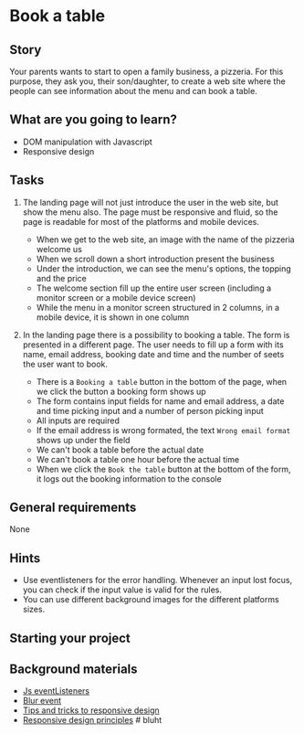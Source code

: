 # Book a table

## Story

Your parents wants to start to open a family business, a pizzeria.
For this purpose, they ask you, their son/daughter, to create a web site where the people can see information about the menu
and can book a table.

## What are you going to learn?

- DOM manipulation with Javascript
- Responsive design

## Tasks

1. The landing page will not just introduce the user in the web site, but show the menu also. The page must be responsive and fluid,  so the page is readable for most of the platforms and mobile devices.
    - When we get to the web site, an image with the name of the pizzeria welcome us
    - When we scroll down a short introduction present the business
    - Under the introduction, we can see the menu's options, the topping and the price
    - The welcome section fill up the entire user screen (including a monitor screen or a mobile device screen)
    - While the menu in a monitor screen structured in 2 columns, in a mobile device, it is shown in one column

2. In the landing page there is a possibility to booking a table. The form is presented in a different page. The user needs to fill up a form with its name, email address, booking date and time and the number of seets the user want to book.
    - There is a `Booking a table` button in the bottom of the page, when we click the button a booking form shows up
    - The form contains input fields for name and email address, a date and time picking input and a number of person picking input
    - All inputs are required
    - If the email address is wrong formated, the text `Wrong email format` shows up under the field
    - We can't book a table before the actual date
    - We can't book a table one hour before the actual time
    - When we click the `Book the table` button at the bottom of the form, it logs out the booking information to the console

## General requirements

None

## Hints

- Use eventlisteners for the error handling. Whenever an input lost focus, you can check if the input value is valid for the rules.
- You can use different background images for the different platforms sizes.

## Starting your project



## Background materials

- <i class="far fa-exclamation"></i> [Js eventListeners](https://developer.mozilla.org/en-US/docs/Web/API/EventListener)
- <i class="far fa-exclamation"></i> [Blur event](https://developer.mozilla.org/en-US/docs/Web/API/Element/blur_event)
- <i class="far fa-exclamation"></i> [Tips and tricks to responsive design](https://business.tutsplus.com/articles/quick-responsive-web-design-tips-tricks--cms-30684)
- <i class="far fa-book-open"></i> [Responsive design principles](https://blog.prototypr.io/principals-of-responsive-design-64c637402e7)
#   b l u h t  
 